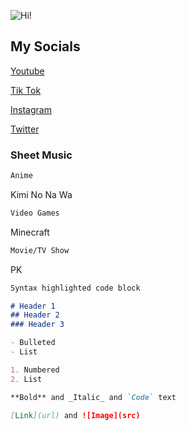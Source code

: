 ![Hi!](https://pbs.twimg.com/profile_images/1263323880619413504/rAeQaRpo.jpg)

## My Socials

[Youtube](https://www.youtube.com/channel/UCmEhhwzzFYTFazDB6-SA3pw)

[Tik Tok](https://www.tiktok.com/@diaphanously?lang=en)

[Instagram](https://www.instagram.com/aidangu._.music/)

[Twitter](https://twitter.com/Aidan_Gu)



### Sheet Music

```markdown
Anime
```
Kimi No Na Wa

```markdown
Video Games
```
Minecraft

```markdown
Movie/TV Show
```
PK 

```markdown
Syntax highlighted code block

# Header 1
## Header 2
### Header 3

- Bulleted
- List

1. Numbered
2. List

**Bold** and _Italic_ and `Code` text

[Link](url) and ![Image](src)
```

